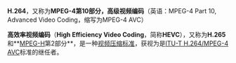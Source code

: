 **H.264**，又称为**MPEG-4第10部分，高级视频编码**（英语：MPEG-4 Part 10, Advanced Video Coding，缩写为MPEG-4 AVC）

**高效率视频编码**（**High Efficiency Video Coding**，简称**HEVC**），又称为**H.265**和**[MPEG-H](https://zh.wikipedia.org/wiki/MPEG-H "MPEG-H")第2部分**，是一种[视频压缩](https://zh.wikipedia.org/wiki/%E8%A6%96%E8%A8%8A%E5%A3%93%E7%B8%AE "视频压缩")[标准](https://zh.wikipedia.org/wiki/%E6%A0%87%E5%87%86 "标准")，获视为是[ITU-T H.264/MPEG-4 AVC](https://zh.wikipedia.org/wiki/H.264/MPEG-4_AVC "H.264/MPEG-4 AVC")标准的继任者。

